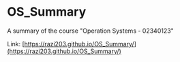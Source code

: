 # OS_Summary
A summary of the course "Operation Systems - 02340123"

Link: [https://razi203.github.io/OS_Summary/](https://razi203.github.io/OS_Summary/)
